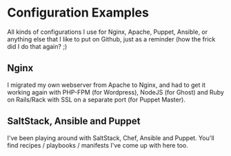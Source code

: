 # Configuration Examples

All kinds of configurations I use for Nginx, Apache, Puppet, Ansible, or
anything else that I like to put on Github, just as a reminder (how the frick
did I do that again? ;)

## Nginx

I migrated my own webserver from Apache to Nginx, and had to get it working
again with PHP-FPM (for Wordpress), NodeJS (for Ghost) and Ruby on Rails/Rack
with SSL on a separate port (for Puppet Master). 

## SaltStack, Ansible and Puppet

I've been playing around with SaltStack, Chef, Ansible and Puppet. You'll find
recipes / playbooks / manifests I've come up with here too.
